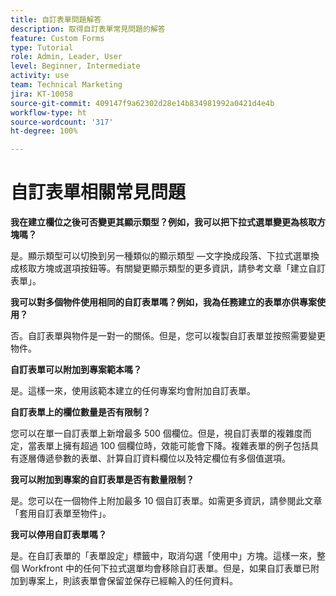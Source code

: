 ```yaml
---
title: 自訂表單問題解答
description: 取得自訂表單常見問題的解答
feature: Custom Forms
type: Tutorial
role: Admin, Leader, User
level: Beginner, Intermediate
activity: use
team: Technical Marketing
jira: KT-10058
source-git-commit: 409147f9a62302d28e14b834981992a0421d4e4b
workflow-type: ht
source-wordcount: '317'
ht-degree: 100%

---
```


# 自訂表單相關常見問題

**我在建立欄位之後可否變更其顯示類型？例如，我可以把下拉式選單變更為核取方塊嗎？**

是。顯示類型可以切換到另一種類似的顯示類型 —文字換成段落、下拉式選單換成核取方塊或選項按鈕等。有關變更顯示類型的更多資訊，請參考文章「建立自訂表單」。


**我可以對多個物件使用相同的自訂表單嗎？例如，我為任務建立的表單亦供專案使用？**

否。自訂表單與物件是一對一的關係。但是，您可以複製自訂表單並按照需要變更物件。


**自訂表單可以附加到專案範本嗎？**

是。這樣一來，使用該範本建立的任何專案均會附加自訂表單。


**自訂表單上的欄位數量是否有限制？**

您可以在單一自訂表單上新增最多 500 個欄位。但是，視自訂表單的複雜度而定，當表單上擁有超過 100 個欄位時，效能可能會下降。複雜表單的例子包括具有逐層傳遞參數的表單、計算自訂資料欄位以及特定欄位有多個值選項。


**我可以附加到專案的自訂表單是否有數量限制？**

是。您可以在一個物件上附加最多 10 個自訂表單。如需更多資訊，請參閱此文章「套用自訂表單至物件」。


**我可以停用自訂表單嗎？**

是。在自訂表單的「表單設定」標籤中，取消勾選「使用中」方塊。這樣一來，整個 Workfront 中的任何下拉式選單均會移除自訂表單。但是，如果自訂表單已附加到專案上，則該表單會保留並保存已經輸入的任何資料。